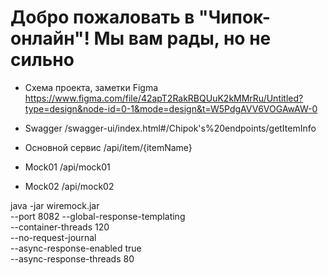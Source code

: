 # Добро пожаловать в "Чипок-онлайн"! Мы вам рады, но не сильно
- Схема проекта, заметки Figma https://www.figma.com/file/42apT2RakRBQUuK2kMMrRu/Untitled?type=design&node-id=0-1&mode=design&t=W5PdgAVV6VOGAwAW-0

- Swagger  /swagger-ui/index.html#/Chipok's%20endpoints/getItemInfo


- Основной сервис /api/item/{itemName}

- Mock01 /api/mock01

- Mock02 /api/mock02

java -jar wiremock.jar \
--port 8082
--global-response-templating \
--container-threads 120 \
--no-request-journal \
--async-response-enabled true \
--async-response-threads 80